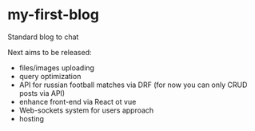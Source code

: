 # my-first-blog
Standard blog to chat

Next aims to be released:
- files/images uploading
- query optimization
- API for russian football matches via DRF (for now you can only CRUD posts via API)
- enhance front-end via React ot vue
- Web-sockets system for users approach
- hosting
